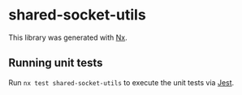 # shared-socket-utils

This library was generated with [Nx](https://nx.dev).

## Running unit tests

Run `nx test shared-socket-utils` to execute the unit tests via [Jest](https://jestjs.io).
